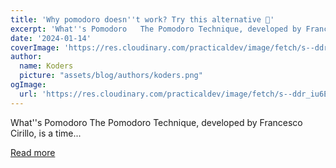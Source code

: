 ```yaml
---
title: 'Why pomodoro doesn''t work? Try this alternative 🍅'
excerpt: 'What''s Pomodoro   The Pomodoro Technique, developed by Francesco Cirillo, is a time...'
date: '2024-01-14'
coverImage: 'https://res.cloudinary.com/practicaldev/image/fetch/s--ddr_iu6E--/c_imagga_scale,f_auto,fl_progressive,h_420,q_auto,w_1000/https://dev-to-uploads.s3.amazonaws.com/uploads/articles/zjob6e6vrzndstoh7obq.png'
author:
  name: Koders
  picture: "assets/blog/authors/koders.png"
ogImage:
  url: 'https://res.cloudinary.com/practicaldev/image/fetch/s--ddr_iu6E--/c_imagga_scale,f_auto,fl_progressive,h_420,q_auto,w_1000/https://dev-to-uploads.s3.amazonaws.com/uploads/articles/zjob6e6vrzndstoh7obq.png'
---
```


What''s Pomodoro   The Pomodoro Technique, developed by Francesco Cirillo, is a time...

[Read more](https://dev.to/flowmodor/why-pomodoro-doesnt-work-try-this-alternative-2no9)
